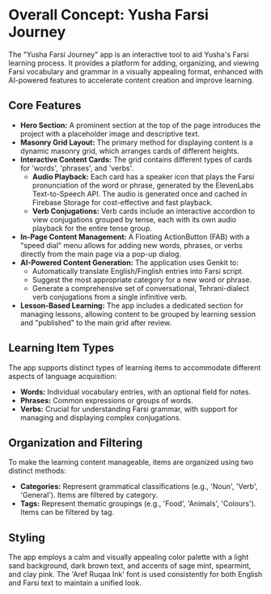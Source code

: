 # Overall Concept: Yusha Farsi Journey

The "Yusha Farsi Journey" app is an interactive tool to aid Yusha's Farsi learning process. It provides a platform for adding, organizing, and viewing Farsi vocabulary and grammar in a visually appealing format, enhanced with AI-powered features to accelerate content creation and improve learning.

## Core Features

- **Hero Section:** A prominent section at the top of the page introduces the project with a placeholder image and descriptive text.
- **Masonry Grid Layout:** The primary method for displaying content is a dynamic masonry grid, which arranges cards of different heights.
- **Interactive Content Cards:** The grid contains different types of cards for 'words', 'phrases', and 'verbs'. 
    - **Audio Playback:** Each card has a speaker icon that plays the Farsi pronunciation of the word or phrase, generated by the ElevenLabs Text-to-Speech API. The audio is generated once and cached in Firebase Storage for cost-effective and fast playback.
    - **Verb Conjugations:** Verb cards include an interactive accordion to view conjugations grouped by tense, each with its own audio playback for the entire tense group.
- **In-Page Content Management:** A Floating ActionButton (FAB) with a "speed dial" menu allows for adding new words, phrases, or verbs directly from the main page via a pop-up dialog.
- **AI-Powered Content Generation:** The application uses Genkit to:
    - Automatically translate English/Finglish entries into Farsi script.
    - Suggest the most appropriate category for a new word or phrase.
    - Generate a comprehensive set of conversational, Tehrani-dialect verb conjugations from a single infinitive verb.
- **Lesson-Based Learning:** The app includes a dedicated section for managing lessons, allowing content to be grouped by learning session and "published" to the main grid after review.

## Learning Item Types

The app supports distinct types of learning items to accommodate different aspects of language acquisition:

- **Words:** Individual vocabulary entries, with an optional field for notes.
- **Phrases:** Common expressions or groups of words.
- **Verbs:** Crucial for understanding Farsi grammar, with support for managing and displaying complex conjugations.

## Organization and Filtering

To make the learning content manageable, items are organized using two distinct methods:

- **Categories:** Represent grammatical classifications (e.g., 'Noun', 'Verb', 'General'). Items are filtered by category.
- **Tags:** Represent thematic groupings (e.g., 'Food', 'Animals', 'Colours'). Items can be filtered by tag.

## Styling

The app employs a calm and visually appealing color palette with a light sand background, dark brown text, and accents of sage mint, spearmint, and clay pink. The 'Aref Ruqaa Ink' font is used consistently for both English and Farsi text to maintain a unified look.